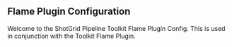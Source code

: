 ## Flame Plugin Configuration

Welcome to the ShotGrid Pipeline Toolkit Flame Plugin Config.
This is used in conjunction with the Toolkit Flame Plugin.

